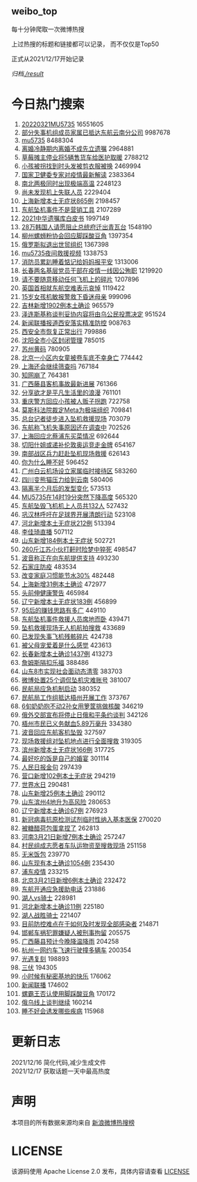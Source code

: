 weibo_top  
---
每十分钟爬取一次微博热搜  

上过热搜的标题和链接都可以记录， 而不仅仅是Top50

正式从2021/12/17开始记录  

*归档[./result](./result/)*

# 今日热门搜索  
1. [20220321MU5735](https://s.weibo.com//weibo?q=%2320220321MU5735%23&Refer=top) 16551605
2. [部分失事机组成员家属已抵达东航云南分公司](https://s.weibo.com//weibo?q=%23%E9%83%A8%E5%88%86%E5%A4%B1%E4%BA%8B%E6%9C%BA%E7%BB%84%E6%88%90%E5%91%98%E5%AE%B6%E5%B1%9E%E5%B7%B2%E6%8A%B5%E8%BE%BE%E4%B8%9C%E8%88%AA%E4%BA%91%E5%8D%97%E5%88%86%E5%85%AC%E5%8F%B8%23&Refer=top) 9987678
3. [mu5735](https://s.weibo.com//weibo?q=%23mu5735%23&Refer=top) 8488304
4. [离婚冷静期内离婚不成先立遗嘱](https://s.weibo.com//weibo?q=%23%E7%A6%BB%E5%A9%9A%E5%86%B7%E9%9D%99%E6%9C%9F%E5%86%85%E7%A6%BB%E5%A9%9A%E4%B8%8D%E6%88%90%E5%85%88%E7%AB%8B%E9%81%97%E5%98%B1%23&Refer=top) 2964881
5. [草莓摊主停业将5辆售货车给医护取暖](https://s.weibo.com//weibo?q=%23%E8%8D%89%E8%8E%93%E6%91%8A%E4%B8%BB%E5%81%9C%E4%B8%9A%E5%B0%865%E8%BE%86%E5%94%AE%E8%B4%A7%E8%BD%A6%E7%BB%99%E5%8C%BB%E6%8A%A4%E5%8F%96%E6%9A%96%23&Refer=top) 2788212
6. [小孩被拐找到时头发被剪衣服被换](https://s.weibo.com//weibo?q=%23%E5%B0%8F%E5%AD%A9%E8%A2%AB%E6%8B%90%E6%89%BE%E5%88%B0%E6%97%B6%E5%A4%B4%E5%8F%91%E8%A2%AB%E5%89%AA%E8%A1%A3%E6%9C%8D%E8%A2%AB%E6%8D%A2%23&Refer=top) 2469994
7. [国家卫健委专家对疫情最新解读](https://s.weibo.com//weibo?q=%23%E5%9B%BD%E5%AE%B6%E5%8D%AB%E5%81%A5%E5%A7%94%E4%B8%93%E5%AE%B6%E5%AF%B9%E7%96%AB%E6%83%85%E6%9C%80%E6%96%B0%E8%A7%A3%E8%AF%BB%23&Refer=top) 2383364
8. [南北两极同时出现极端高温](https://s.weibo.com//weibo?q=%23%E5%8D%97%E5%8C%97%E4%B8%A4%E6%9E%81%E5%90%8C%E6%97%B6%E5%87%BA%E7%8E%B0%E6%9E%81%E7%AB%AF%E9%AB%98%E6%B8%A9%23&Refer=top) 2248123
9. [尚未发现机上失联人员](https://s.weibo.com//weibo?q=%23%E5%B0%9A%E6%9C%AA%E5%8F%91%E7%8E%B0%E6%9C%BA%E4%B8%8A%E5%A4%B1%E8%81%94%E4%BA%BA%E5%91%98%23&Refer=top) 2229404
10. [上海新增本土无症状865例](https://s.weibo.com//weibo?q=%23%E4%B8%8A%E6%B5%B7%E6%96%B0%E5%A2%9E%E6%9C%AC%E5%9C%9F%E6%97%A0%E7%97%87%E7%8A%B6865%E4%BE%8B%23&Refer=top) 2198457
11. [东航坠机事件不是营销工具](https://s.weibo.com//weibo?q=%23%E4%B8%9C%E8%88%AA%E5%9D%A0%E6%9C%BA%E4%BA%8B%E4%BB%B6%E4%B8%8D%E6%98%AF%E8%90%A5%E9%94%80%E5%B7%A5%E5%85%B7%23&Refer=top) 2107289
12. [2021中华遗嘱库白皮书](https://s.weibo.com//weibo?q=%232021%E4%B8%AD%E5%8D%8E%E9%81%97%E5%98%B1%E5%BA%93%E7%99%BD%E7%9A%AE%E4%B9%A6%23&Refer=top) 1997149
13. [28万韩国人请愿阻止总统府迁出青瓦台](https://s.weibo.com//weibo?q=%2328%E4%B8%87%E9%9F%A9%E5%9B%BD%E4%BA%BA%E8%AF%B7%E6%84%BF%E9%98%BB%E6%AD%A2%E6%80%BB%E7%BB%9F%E5%BA%9C%E8%BF%81%E5%87%BA%E9%9D%92%E7%93%A6%E5%8F%B0%23&Refer=top) 1548190
14. [柳州螺蛳粉协会回应脚踩酸豆角](https://s.weibo.com//weibo?q=%23%E6%9F%B3%E5%B7%9E%E8%9E%BA%E8%9B%B3%E7%B2%89%E5%8D%8F%E4%BC%9A%E5%9B%9E%E5%BA%94%E8%84%9A%E8%B8%A9%E9%85%B8%E8%B1%86%E8%A7%92%23&Refer=top) 1397354
15. [俄罗斯拟退出世贸组织](https://s.weibo.com//weibo?q=%23%E4%BF%84%E7%BD%97%E6%96%AF%E6%8B%9F%E9%80%80%E5%87%BA%E4%B8%96%E8%B4%B8%E7%BB%84%E7%BB%87%23&Refer=top) 1367398
16. [mu5735夜间救援视频](https://s.weibo.com//weibo?q=%23mu5735%E5%A4%9C%E9%97%B4%E6%95%91%E6%8F%B4%E8%A7%86%E9%A2%91%23&Refer=top) 1338753
17. [消防员累趴睡着惦记给妈妈报平安](https://s.weibo.com//weibo?q=%23%E6%B6%88%E9%98%B2%E5%91%98%E7%B4%AF%E8%B6%B4%E7%9D%A1%E7%9D%80%E6%83%A6%E8%AE%B0%E7%BB%99%E5%A6%88%E5%A6%88%E6%8A%A5%E5%B9%B3%E5%AE%89%23&Refer=top) 1313006
18. [长春两名基层党员干部在疫情一线因公殉职](https://s.weibo.com//weibo?q=%23%E9%95%BF%E6%98%A5%E4%B8%A4%E5%90%8D%E5%9F%BA%E5%B1%82%E5%85%9A%E5%91%98%E5%B9%B2%E9%83%A8%E5%9C%A8%E7%96%AB%E6%83%85%E4%B8%80%E7%BA%BF%E5%9B%A0%E5%85%AC%E6%AE%89%E8%81%8C%23&Refer=top) 1219920
19. [请不要随意移动任何飞机上的碎片](https://s.weibo.com//weibo?q=%23%E8%AF%B7%E4%B8%8D%E8%A6%81%E9%9A%8F%E6%84%8F%E7%A7%BB%E5%8A%A8%E4%BB%BB%E4%BD%95%E9%A3%9E%E6%9C%BA%E4%B8%8A%E7%9A%84%E7%A2%8E%E7%89%87%23&Refer=top) 1207896
20. [英国首相就东航空难表示哀悼](https://s.weibo.com//weibo?q=%23%E8%8B%B1%E5%9B%BD%E9%A6%96%E7%9B%B8%E5%B0%B1%E4%B8%9C%E8%88%AA%E7%A9%BA%E9%9A%BE%E8%A1%A8%E7%A4%BA%E5%93%80%E6%82%BC%23&Refer=top) 1119422
21. [15岁女孩机敏报警救下昏迷母亲](https://s.weibo.com//weibo?q=%2315%E5%B2%81%E5%A5%B3%E5%AD%A9%E6%9C%BA%E6%95%8F%E6%8A%A5%E8%AD%A6%E6%95%91%E4%B8%8B%E6%98%8F%E8%BF%B7%E6%AF%8D%E4%BA%B2%23&Refer=top) 999096
22. [吉林新增1902例本土确诊](https://s.weibo.com//weibo?q=%23%E5%90%89%E6%9E%97%E6%96%B0%E5%A2%9E1902%E4%BE%8B%E6%9C%AC%E5%9C%9F%E7%A1%AE%E8%AF%8A%23&Refer=top) 965579
23. [泽连斯基称谈判妥协内容将由乌公民投票决定](https://s.weibo.com//weibo?q=%23%E6%B3%BD%E8%BF%9E%E6%96%AF%E5%9F%BA%E7%A7%B0%E8%B0%88%E5%88%A4%E5%A6%A5%E5%8D%8F%E5%86%85%E5%AE%B9%E5%B0%86%E7%94%B1%E4%B9%8C%E5%85%AC%E6%B0%91%E6%8A%95%E7%A5%A8%E5%86%B3%E5%AE%9A%23&Refer=top) 951524
24. [新闻联播报道西安落实精准防控](https://s.weibo.com//weibo?q=%23%E6%96%B0%E9%97%BB%E8%81%94%E6%92%AD%E6%8A%A5%E9%81%93%E8%A5%BF%E5%AE%89%E8%90%BD%E5%AE%9E%E7%B2%BE%E5%87%86%E9%98%B2%E6%8E%A7%23&Refer=top) 908763
25. [西安全市恢复正常出行](https://s.weibo.com//weibo?q=%23%E8%A5%BF%E5%AE%89%E5%85%A8%E5%B8%82%E6%81%A2%E5%A4%8D%E6%AD%A3%E5%B8%B8%E5%87%BA%E8%A1%8C%23&Refer=top) 799886
26. [沈阳全市小区封闭管理](https://s.weibo.com//weibo?q=%23%E6%B2%88%E9%98%B3%E5%85%A8%E5%B8%82%E5%B0%8F%E5%8C%BA%E5%B0%81%E9%97%AD%E7%AE%A1%E7%90%86%23&Refer=top) 785015
27. [苏州黄码](https://s.weibo.com//weibo?q=%23%E8%8B%8F%E5%B7%9E%E9%BB%84%E7%A0%81%23&Refer=top) 780905
28. [北京一小区内女童被卷车底不幸身亡](https://s.weibo.com//weibo?q=%23%E5%8C%97%E4%BA%AC%E4%B8%80%E5%B0%8F%E5%8C%BA%E5%86%85%E5%A5%B3%E7%AB%A5%E8%A2%AB%E5%8D%B7%E8%BD%A6%E5%BA%95%E4%B8%8D%E5%B9%B8%E8%BA%AB%E4%BA%A1%23&Refer=top) 774442
29. [上海还会继续筛查吗](https://s.weibo.com//weibo?q=%23%E4%B8%8A%E6%B5%B7%E8%BF%98%E4%BC%9A%E7%BB%A7%E7%BB%AD%E7%AD%9B%E6%9F%A5%E5%90%97%23&Refer=top) 767184
30. [知网崩了](https://s.weibo.com//weibo?q=%23%E7%9F%A5%E7%BD%91%E5%B4%A9%E4%BA%86%23&Refer=top) 764381
31. [广西藤县客机事故最新进展](https://s.weibo.com//weibo?q=%23%E5%B9%BF%E8%A5%BF%E8%97%A4%E5%8E%BF%E5%AE%A2%E6%9C%BA%E4%BA%8B%E6%95%85%E6%9C%80%E6%96%B0%E8%BF%9B%E5%B1%95%23&Refer=top) 761366
32. [分享欲才是平凡生活里的浪漫](https://s.weibo.com//weibo?q=%23%E5%88%86%E4%BA%AB%E6%AC%B2%E6%89%8D%E6%98%AF%E5%B9%B3%E5%87%A1%E7%94%9F%E6%B4%BB%E9%87%8C%E7%9A%84%E6%B5%AA%E6%BC%AB%23&Refer=top) 761101
33. [重庆警方回应小孩被人贩子拐跑](https://s.weibo.com//weibo?q=%23%E9%87%8D%E5%BA%86%E8%AD%A6%E6%96%B9%E5%9B%9E%E5%BA%94%E5%B0%8F%E5%AD%A9%E8%A2%AB%E4%BA%BA%E8%B4%A9%E5%AD%90%E6%8B%90%E8%B7%91%23&Refer=top) 722758
34. [莫斯科法院裁定Meta为极端组织](https://s.weibo.com//weibo?q=%23%E8%8E%AB%E6%96%AF%E7%A7%91%E6%B3%95%E9%99%A2%E8%A3%81%E5%AE%9AMeta%E4%B8%BA%E6%9E%81%E7%AB%AF%E7%BB%84%E7%BB%87%23&Refer=top) 709841
35. [总台记者徒步进入坠机救援现场](https://s.weibo.com//weibo?q=%23%E6%80%BB%E5%8F%B0%E8%AE%B0%E8%80%85%E5%BE%92%E6%AD%A5%E8%BF%9B%E5%85%A5%E5%9D%A0%E6%9C%BA%E6%95%91%E6%8F%B4%E7%8E%B0%E5%9C%BA%23&Refer=top) 703079
36. [东航称飞机失事原因还在调查中](https://s.weibo.com//weibo?q=%23%E4%B8%9C%E8%88%AA%E7%A7%B0%E9%A3%9E%E6%9C%BA%E5%A4%B1%E4%BA%8B%E5%8E%9F%E5%9B%A0%E8%BF%98%E5%9C%A8%E8%B0%83%E6%9F%A5%E4%B8%AD%23&Refer=top) 702526
37. [上海回应北蔡浦东买菜情况](https://s.weibo.com//weibo?q=%23%E4%B8%8A%E6%B5%B7%E5%9B%9E%E5%BA%94%E5%8C%97%E8%94%A1%E6%B5%A6%E4%B8%9C%E4%B9%B0%E8%8F%9C%E6%83%85%E5%86%B5%23&Refer=top) 692644
38. [切阳什姐或递补伦敦奥运竞走金牌](https://s.weibo.com//weibo?q=%23%E5%88%87%E9%98%B3%E4%BB%80%E5%A7%90%E6%88%96%E9%80%92%E8%A1%A5%E4%BC%A6%E6%95%A6%E5%A5%A5%E8%BF%90%E7%AB%9E%E8%B5%B0%E9%87%91%E7%89%8C%23&Refer=top) 654167
39. [南部战区兵力赶赴坠机现场救援](https://s.weibo.com//weibo?q=%23%E5%8D%97%E9%83%A8%E6%88%98%E5%8C%BA%E5%85%B5%E5%8A%9B%E8%B5%B6%E8%B5%B4%E5%9D%A0%E6%9C%BA%E7%8E%B0%E5%9C%BA%E6%95%91%E6%8F%B4%23&Refer=top) 626143
40. [你为什么睡不好](https://s.weibo.com//weibo?q=%23%E4%BD%A0%E4%B8%BA%E4%BB%80%E4%B9%88%E7%9D%A1%E4%B8%8D%E5%A5%BD%23&Refer=top) 596452
41. [广州白云机场设立家属临时接待区](https://s.weibo.com//weibo?q=%23%E5%B9%BF%E5%B7%9E%E7%99%BD%E4%BA%91%E6%9C%BA%E5%9C%BA%E8%AE%BE%E7%AB%8B%E5%AE%B6%E5%B1%9E%E4%B8%B4%E6%97%B6%E6%8E%A5%E5%BE%85%E5%8C%BA%23&Refer=top) 583260
42. [四川变熊猫压力给到云南](https://s.weibo.com//weibo?q=%23%E5%9B%9B%E5%B7%9D%E5%8F%98%E7%86%8A%E7%8C%AB%E5%8E%8B%E5%8A%9B%E7%BB%99%E5%88%B0%E4%BA%91%E5%8D%97%23&Refer=top) 580406
43. [隔离半个月后的发型变化](https://s.weibo.com//weibo?q=%23%E9%9A%94%E7%A6%BB%E5%8D%8A%E4%B8%AA%E6%9C%88%E5%90%8E%E7%9A%84%E5%8F%91%E5%9E%8B%E5%8F%98%E5%8C%96%23&Refer=top) 573513
44. [MU5735在14时19分突然下降高度](https://s.weibo.com//weibo?q=%23MU5735%E5%9C%A814%E6%97%B619%E5%88%86%E7%AA%81%E7%84%B6%E4%B8%8B%E9%99%8D%E9%AB%98%E5%BA%A6%23&Refer=top) 565320
45. [东航坠毁飞机机上人员共132人](https://s.weibo.com//weibo?q=%23%E4%B8%9C%E8%88%AA%E5%9D%A0%E6%AF%81%E9%A3%9E%E6%9C%BA%E6%9C%BA%E4%B8%8A%E4%BA%BA%E5%91%98%E5%85%B1132%E4%BA%BA%23&Refer=top) 527432
46. [巩汉林呼吁在足球界开展清朗行动](https://s.weibo.com//weibo?q=%23%E5%B7%A9%E6%B1%89%E6%9E%97%E5%91%BC%E5%90%81%E5%9C%A8%E8%B6%B3%E7%90%83%E7%95%8C%E5%BC%80%E5%B1%95%E6%B8%85%E6%9C%97%E8%A1%8C%E5%8A%A8%23&Refer=top) 523108
47. [河北新增本土无症状212例](https://s.weibo.com//weibo?q=%23%E6%B2%B3%E5%8C%97%E6%96%B0%E5%A2%9E%E6%9C%AC%E5%9C%9F%E6%97%A0%E7%97%87%E7%8A%B6212%E4%BE%8B%23&Refer=top) 513394
48. [李佳琦直播](https://s.weibo.com//weibo?q=%23%E6%9D%8E%E4%BD%B3%E7%90%A6%E7%9B%B4%E6%92%AD%23&Refer=top) 507112
49. [山东新增184例本土无症状](https://s.weibo.com//weibo?q=%23%E5%B1%B1%E4%B8%9C%E6%96%B0%E5%A2%9E184%E4%BE%8B%E6%9C%AC%E5%9C%9F%E6%97%A0%E7%97%87%E7%8A%B6%23&Refer=top) 502721
50. [260斤江苏小伙打鼾时险梦中猝死](https://s.weibo.com//weibo?q=%23260%E6%96%A4%E6%B1%9F%E8%8B%8F%E5%B0%8F%E4%BC%99%E6%89%93%E9%BC%BE%E6%97%B6%E9%99%A9%E6%A2%A6%E4%B8%AD%E7%8C%9D%E6%AD%BB%23&Refer=top) 498547
51. [波音称正在向东航提供支持](https://s.weibo.com//weibo?q=%23%E6%B3%A2%E9%9F%B3%E7%A7%B0%E6%AD%A3%E5%9C%A8%E5%90%91%E4%B8%9C%E8%88%AA%E6%8F%90%E4%BE%9B%E6%94%AF%E6%8C%81%23&Refer=top) 493230
52. [石家庄防疫](https://s.weibo.com//weibo?q=%E7%9F%B3%E5%AE%B6%E5%BA%84%E9%98%B2%E7%96%AB&Refer=top) 483534
53. [改变家庭习惯能节水30%](https://s.weibo.com//weibo?q=%23%E6%94%B9%E5%8F%98%E5%AE%B6%E5%BA%AD%E4%B9%A0%E6%83%AF%E8%83%BD%E8%8A%82%E6%B0%B430%25%23&Refer=top) 482448
54. [上海新增31例本土确诊](https://s.weibo.com//weibo?q=%23%E4%B8%8A%E6%B5%B7%E6%96%B0%E5%A2%9E31%E4%BE%8B%E6%9C%AC%E5%9C%9F%E7%A1%AE%E8%AF%8A%23&Refer=top) 472977
55. [头前伸健康警告](https://s.weibo.com//weibo?q=%23%E5%A4%B4%E5%89%8D%E4%BC%B8%E5%81%A5%E5%BA%B7%E8%AD%A6%E5%91%8A%23&Refer=top) 465984
56. [辽宁新增本土无症状183例](https://s.weibo.com//weibo?q=%23%E8%BE%BD%E5%AE%81%E6%96%B0%E5%A2%9E%E6%9C%AC%E5%9C%9F%E6%97%A0%E7%97%87%E7%8A%B6183%E4%BE%8B%23&Refer=top) 456899
57. [95后的赚钱思路有多广](https://s.weibo.com//weibo?q=%2395%E5%90%8E%E7%9A%84%E8%B5%9A%E9%92%B1%E6%80%9D%E8%B7%AF%E6%9C%89%E5%A4%9A%E5%B9%BF%23&Refer=top) 449110
58. [东航坠机事件救援人员席地而卧](https://s.weibo.com//weibo?q=%23%E4%B8%9C%E8%88%AA%E5%9D%A0%E6%9C%BA%E4%BA%8B%E4%BB%B6%E6%95%91%E6%8F%B4%E4%BA%BA%E5%91%98%E5%B8%AD%E5%9C%B0%E8%80%8C%E5%8D%A7%23&Refer=top) 439471
59. [坠机救援现场无人机航拍搜救](https://s.weibo.com//weibo?q=%23%E5%9D%A0%E6%9C%BA%E6%95%91%E6%8F%B4%E7%8E%B0%E5%9C%BA%E6%97%A0%E4%BA%BA%E6%9C%BA%E8%88%AA%E6%8B%8D%E6%90%9C%E6%95%91%23&Refer=top) 433689
60. [已发现失事飞机残骸碎片](https://s.weibo.com//weibo?q=%23%E5%B7%B2%E5%8F%91%E7%8E%B0%E5%A4%B1%E4%BA%8B%E9%A3%9E%E6%9C%BA%E6%AE%8B%E9%AA%B8%E7%A2%8E%E7%89%87%23&Refer=top) 424738
61. [被父母宠爱着是什么感觉](https://s.weibo.com//weibo?q=%23%E8%A2%AB%E7%88%B6%E6%AF%8D%E5%AE%A0%E7%88%B1%E7%9D%80%E6%98%AF%E4%BB%80%E4%B9%88%E6%84%9F%E8%A7%89%23&Refer=top) 423613
62. [长春新增本土确诊1437例](https://s.weibo.com//weibo?q=%23%E9%95%BF%E6%98%A5%E6%96%B0%E5%A2%9E%E6%9C%AC%E5%9C%9F%E7%A1%AE%E8%AF%8A1437%E4%BE%8B%23&Refer=top) 413273
63. [詹姆斯隔扣乐福](https://s.weibo.com//weibo?q=%23%E8%A9%B9%E5%A7%86%E6%96%AF%E9%9A%94%E6%89%A3%E4%B9%90%E7%A6%8F%23&Refer=top) 388486
64. [山东8市实现社会面动态清零](https://s.weibo.com//weibo?q=%23%E5%B1%B1%E4%B8%9C8%E5%B8%82%E5%AE%9E%E7%8E%B0%E7%A4%BE%E4%BC%9A%E9%9D%A2%E5%8A%A8%E6%80%81%E6%B8%85%E9%9B%B6%23&Refer=top) 383703
65. [微博处置25个调侃坠机灾难账号](https://s.weibo.com//weibo?q=%23%E5%BE%AE%E5%8D%9A%E5%A4%84%E7%BD%AE25%E4%B8%AA%E8%B0%83%E4%BE%83%E5%9D%A0%E6%9C%BA%E7%81%BE%E9%9A%BE%E8%B4%A6%E5%8F%B7%23&Refer=top) 381007
66. [民航局应急机制启动](https://s.weibo.com//weibo?q=%23%E6%B0%91%E8%88%AA%E5%B1%80%E5%BA%94%E6%80%A5%E6%9C%BA%E5%88%B6%E5%90%AF%E5%8A%A8%23&Refer=top) 380352
67. [民航局工作组抵达梧州开展工作](https://s.weibo.com//weibo?q=%23%E6%B0%91%E8%88%AA%E5%B1%80%E5%B7%A5%E4%BD%9C%E7%BB%84%E6%8A%B5%E8%BE%BE%E6%A2%A7%E5%B7%9E%E5%BC%80%E5%B1%95%E5%B7%A5%E4%BD%9C%23&Refer=top) 373767
68. [6旬奶奶抱不动2孙女用箩筐挑做核酸](https://s.weibo.com//weibo?q=%236%E6%97%AC%E5%A5%B6%E5%A5%B6%E6%8A%B1%E4%B8%8D%E5%8A%A82%E5%AD%99%E5%A5%B3%E7%94%A8%E7%AE%A9%E7%AD%90%E6%8C%91%E5%81%9A%E6%A0%B8%E9%85%B8%23&Refer=top) 346219
69. [俄外交部宣布将停止日俄和平条约谈判](https://s.weibo.com//weibo?q=%23%E4%BF%84%E5%A4%96%E4%BA%A4%E9%83%A8%E5%AE%A3%E5%B8%83%E5%B0%86%E5%81%9C%E6%AD%A2%E6%97%A5%E4%BF%84%E5%92%8C%E5%B9%B3%E6%9D%A1%E7%BA%A6%E8%B0%88%E5%88%A4%23&Refer=top) 342126
70. [梧州市民已义务献血5.89万毫升](https://s.weibo.com//weibo?q=%23%E6%A2%A7%E5%B7%9E%E5%B8%82%E6%B0%91%E5%B7%B2%E4%B9%89%E5%8A%A1%E7%8C%AE%E8%A1%805.89%E4%B8%87%E6%AF%AB%E5%8D%87%23&Refer=top) 334380
71. [波音回应东航客机坠毁](https://s.weibo.com//weibo?q=%23%E6%B3%A2%E9%9F%B3%E5%9B%9E%E5%BA%94%E4%B8%9C%E8%88%AA%E5%AE%A2%E6%9C%BA%E5%9D%A0%E6%AF%81%23&Refer=top) 327597
72. [现场救援组对坠机地点进行全面搜救](https://s.weibo.com//weibo?q=%23%E7%8E%B0%E5%9C%BA%E6%95%91%E6%8F%B4%E7%BB%84%E5%AF%B9%E5%9D%A0%E6%9C%BA%E5%9C%B0%E7%82%B9%E8%BF%9B%E8%A1%8C%E5%85%A8%E9%9D%A2%E6%90%9C%E6%95%91%23&Refer=top) 319305
73. [滨州新增本土无症状166例](https://s.weibo.com//weibo?q=%23%E6%BB%A8%E5%B7%9E%E6%96%B0%E5%A2%9E%E6%9C%AC%E5%9C%9F%E6%97%A0%E7%97%87%E7%8A%B6166%E4%BE%8B%23&Refer=top) 317725
74. [最好吃的饭是自己的婚宴](https://s.weibo.com//weibo?q=%23%E6%9C%80%E5%A5%BD%E5%90%83%E7%9A%84%E9%A5%AD%E6%98%AF%E8%87%AA%E5%B7%B1%E7%9A%84%E5%A9%9A%E5%AE%B4%23&Refer=top) 301114
75. [人民日报金句](https://s.weibo.com//weibo?q=%E4%BA%BA%E6%B0%91%E6%97%A5%E6%8A%A5%E9%87%91%E5%8F%A5&Refer=top) 297439
76. [营口新增102例本土无症状](https://s.weibo.com//weibo?q=%E8%90%A5%E5%8F%A3%E6%96%B0%E5%A2%9E102%E4%BE%8B%E6%9C%AC%E5%9C%9F%E6%97%A0%E7%97%87%E7%8A%B6&Refer=top) 294219
77. [世界水日](https://s.weibo.com//weibo?q=%23%E4%B8%96%E7%95%8C%E6%B0%B4%E6%97%A5%23&Refer=top) 290481
78. [山东新增25例本土确诊](https://s.weibo.com//weibo?q=%23%E5%B1%B1%E4%B8%9C%E6%96%B0%E5%A2%9E25%E4%BE%8B%E6%9C%AC%E5%9C%9F%E7%A1%AE%E8%AF%8A%23&Refer=top) 290112
79. [山东滨州4地升为高风险](https://s.weibo.com//weibo?q=%23%E5%B1%B1%E4%B8%9C%E6%BB%A8%E5%B7%9E4%E5%9C%B0%E5%8D%87%E4%B8%BA%E9%AB%98%E9%A3%8E%E9%99%A9%23&Refer=top) 280653
80. [辽宁新增本土确诊67例](https://s.weibo.com//weibo?q=%23%E8%BE%BD%E5%AE%81%E6%96%B0%E5%A2%9E%E6%9C%AC%E5%9C%9F%E7%A1%AE%E8%AF%8A67%E4%BE%8B%23&Refer=top) 276923
81. [新冠病毒抗原检测试剂临时性纳入基本医保](https://s.weibo.com//weibo?q=%23%E6%96%B0%E5%86%A0%E7%97%85%E6%AF%92%E6%8A%97%E5%8E%9F%E6%A3%80%E6%B5%8B%E8%AF%95%E5%89%82%E4%B8%B4%E6%97%B6%E6%80%A7%E7%BA%B3%E5%85%A5%E5%9F%BA%E6%9C%AC%E5%8C%BB%E4%BF%9D%23&Refer=top) 270020
82. [被糖醋荷包蛋拿捏了](https://s.weibo.com//weibo?q=%23%E8%A2%AB%E7%B3%96%E9%86%8B%E8%8D%B7%E5%8C%85%E8%9B%8B%E6%8B%BF%E6%8D%8F%E4%BA%86%23&Refer=top) 262813
83. [河南3月21日新增7例本土确诊](https://s.weibo.com//weibo?q=%23%E6%B2%B3%E5%8D%973%E6%9C%8821%E6%97%A5%E6%96%B0%E5%A2%9E7%E4%BE%8B%E6%9C%AC%E5%9C%9F%E7%A1%AE%E8%AF%8A%23&Refer=top) 257247
84. [村民组成志愿者车队运物资至搜救现场](https://s.weibo.com//weibo?q=%23%E6%9D%91%E6%B0%91%E7%BB%84%E6%88%90%E5%BF%97%E6%84%BF%E8%80%85%E8%BD%A6%E9%98%9F%E8%BF%90%E7%89%A9%E8%B5%84%E8%87%B3%E6%90%9C%E6%95%91%E7%8E%B0%E5%9C%BA%23&Refer=top) 251158
85. [无米饭包](https://s.weibo.com//weibo?q=%23%E6%97%A0%E7%B1%B3%E9%A5%AD%E5%8C%85%23&Refer=top) 239770
86. [山东现有本土确诊1054例](https://s.weibo.com//weibo?q=%23%E5%B1%B1%E4%B8%9C%E7%8E%B0%E6%9C%89%E6%9C%AC%E5%9C%9F%E7%A1%AE%E8%AF%8A1054%E4%BE%8B%23&Refer=top) 235430
87. [浦东疫情](https://s.weibo.com//weibo?q=%23%E6%B5%A6%E4%B8%9C%E7%96%AB%E6%83%85%23&Refer=top) 233215
88. [北京3月21日新增6例本土确诊](https://s.weibo.com//weibo?q=%23%E5%8C%97%E4%BA%AC3%E6%9C%8821%E6%97%A5%E6%96%B0%E5%A2%9E6%E4%BE%8B%E6%9C%AC%E5%9C%9F%E7%A1%AE%E8%AF%8A%23&Refer=top) 232472
89. [东航开通应急援助电话](https://s.weibo.com//weibo?q=%23%E4%B8%9C%E8%88%AA%E5%BC%80%E9%80%9A%E5%BA%94%E6%80%A5%E6%8F%B4%E5%8A%A9%E7%94%B5%E8%AF%9D%23&Refer=top) 231886
90. [湖人vs骑士](https://s.weibo.com//weibo?q=%23%E6%B9%96%E4%BA%BAvs%E9%AA%91%E5%A3%AB%23&Refer=top) 228981
91. [河北新增本土确诊11例](https://s.weibo.com//weibo?q=%23%E6%B2%B3%E5%8C%97%E6%96%B0%E5%A2%9E%E6%9C%AC%E5%9C%9F%E7%A1%AE%E8%AF%8A11%E4%BE%8B%23&Refer=top) 225180
92. [湖人战胜骑士](https://s.weibo.com//weibo?q=%23%E6%B9%96%E4%BA%BA%E6%88%98%E8%83%9C%E9%AA%91%E5%A3%AB%23&Refer=top) 221407
93. [目前防控难点在于如何及时发现全部感染者](https://s.weibo.com//weibo?q=%23%E7%9B%AE%E5%89%8D%E9%98%B2%E6%8E%A7%E9%9A%BE%E7%82%B9%E5%9C%A8%E4%BA%8E%E5%A6%82%E4%BD%95%E5%8F%8A%E6%97%B6%E5%8F%91%E7%8E%B0%E5%85%A8%E9%83%A8%E6%84%9F%E6%9F%93%E8%80%85%23&Refer=top) 214871
94. [邯郸车祸犯罪嫌疑人被刑事拘留](https://s.weibo.com//weibo?q=%23%E9%82%AF%E9%83%B8%E8%BD%A6%E7%A5%B8%E7%8A%AF%E7%BD%AA%E5%AB%8C%E7%96%91%E4%BA%BA%E8%A2%AB%E5%88%91%E4%BA%8B%E6%8B%98%E7%95%99%23&Refer=top) 205575
95. [广西藤县预计今晚降温降雨](https://s.weibo.com//weibo?q=%23%E5%B9%BF%E8%A5%BF%E8%97%A4%E5%8E%BF%E9%A2%84%E8%AE%A1%E4%BB%8A%E6%99%9A%E9%99%8D%E6%B8%A9%E9%99%8D%E9%9B%A8%23&Refer=top) 204258
96. [杭州一网约车飞速行驶撞多辆车](https://s.weibo.com//weibo?q=%23%E6%9D%AD%E5%B7%9E%E4%B8%80%E7%BD%91%E7%BA%A6%E8%BD%A6%E9%A3%9E%E9%80%9F%E8%A1%8C%E9%A9%B6%E6%92%9E%E5%A4%9A%E8%BE%86%E8%BD%A6%23&Refer=top) 200354
97. [光遇复刻](https://s.weibo.com//weibo?q=%23%E5%85%89%E9%81%87%E5%A4%8D%E5%88%BB%23&Refer=top) 198893
98. [三伏](https://s.weibo.com//weibo?q=%23%E4%B8%89%E4%BC%8F%23&Refer=top) 194305
99. [小时候有秘密基地的快乐](https://s.weibo.com//weibo?q=%23%E5%B0%8F%E6%97%B6%E5%80%99%E6%9C%89%E7%A7%98%E5%AF%86%E5%9F%BA%E5%9C%B0%E7%9A%84%E5%BF%AB%E4%B9%90%23&Refer=top) 176062
100. [新闻联播](https://s.weibo.com//weibo?q=%E6%96%B0%E9%97%BB%E8%81%94%E6%92%AD&Refer=top) 174602
101. [螺霸王否认使用脚踩酸豆角](https://s.weibo.com//weibo?q=%23%E8%9E%BA%E9%9C%B8%E7%8E%8B%E5%90%A6%E8%AE%A4%E4%BD%BF%E7%94%A8%E8%84%9A%E8%B8%A9%E9%85%B8%E8%B1%86%E8%A7%92%23&Refer=top) 170172
102. [俄乌线上谈判继续](https://s.weibo.com//weibo?q=%23%E4%BF%84%E4%B9%8C%E7%BA%BF%E4%B8%8A%E8%B0%88%E5%88%A4%E7%BB%A7%E7%BB%AD%23&Refer=top) 160214
103. [睡不好会诱发哪些疾病](https://s.weibo.com//weibo?q=%23%E7%9D%A1%E4%B8%8D%E5%A5%BD%E4%BC%9A%E8%AF%B1%E5%8F%91%E5%93%AA%E4%BA%9B%E7%96%BE%E7%97%85%23&Refer=top) 115968
# 更新日志  
2021/12/16  简化代码,减少生成文件  
2021/12/17  获取话题一天中最高热度
# 声明  
本项目的所有数据来源均来自 [新浪微博热搜榜](https://s.weibo.com/top/summary)  

# LICENSE
该源码使用 Apache License 2.0 发布，具体内容请查看 [LICENSE](./LICENSE)
